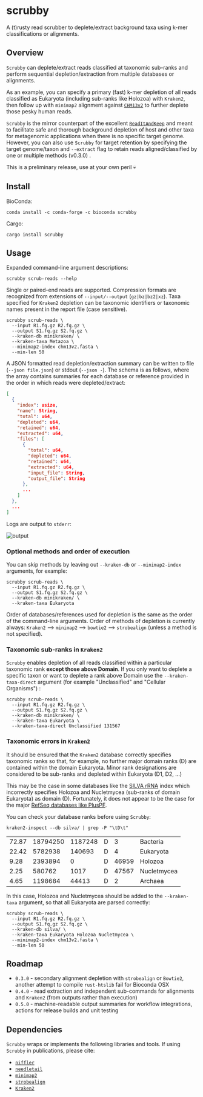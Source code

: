 # scrubby

A (t)rusty read scrubber to deplete/extract background taxa using k-mer classifications or alignments.

## Overview

`Scrubby` can deplete/extract reads classified at taxonomic sub-ranks and perform sequential depletion/extraction from multiple databases or alignments. 

As an example, you can specify a primary (fast) k-mer depletion of all reads classified as Eukaryota (including sub-ranks like Holozoa) with `Kraken2`, then follow up with `minimap2` alignment against [`CHM13v2`](https://github.com/marbl/CHM13) to further deplete those pesky human reads.

`Scrubby` is the mirror counterpart of the excellent [`ReadItAndKeep`](https://github.com/GlobalPathogenAnalysisService/read-it-and-keep) and meant to facilitate safe and thorough background depletion of host and other taxa for metagenomic applications when there is no specific target genome. However, you can also use `Scrubby` for target retention by specifying the target genome/taxon and `--extract` flag to retain reads aligned/classified by one or multiple methods (v0.3.0) .

This is a preliminary release, use at your own peril :skull:

## Install

BioConda:

```
conda install -c conda-forge -c bioconda scrubby
```

Cargo:

```
cargo install scrubby
```

## Usage

Expanded command-line argument descriptions:

```
scrubby scrub-reads --help
```

Single or paired-end reads are supported. Compression formats are recognized from extensions of `--input/--output` (`gz|bz|bz2|xz`). 
Taxa specified for `Kraken2` depletion can be taxonomic identifiers or taxonomic names present in the report file (case sensitive).

```
scrubby scrub-reads \
  --input R1.fq.gz R2.fq.gz \
  --output S1.fq.gz S2.fq.gz \
  --kraken-db minikraken/ \
  --kraken-taxa Metazoa \
  --minimap2-index chm13v2.fasta \
  --min-len 50
```

A JSON formatted read depletion/extraction summary can be written to file (`--json file.json`) or stdout (`--json -`). The schema is as follows, where the array contains summaries for each database or reference provided in the order in which reads were depleted/extract:

```json
[
  {
    "index": usize,
    "name": String,
    "total": u64,
    "depleted": u64,
    "retained": u64,
    "extracted": u64,
    "files": [
      {
        "total": u64,
        "depleted": u64,
        "retained": u64,
        "extracted": u64,
        "input_file": String,
        "output_file": String
      },
      ...
    ]
  },
  ...
]
```

Logs are output to `stderr`:

![output](https://user-images.githubusercontent.com/12873366/219830790-03deeb50-40de-4587-bff2-0111cc620300.png)


### Optional methods and order of execution

You can skip methods by leaving out `--kraken-db` or `--minimap2-index` arguments, for example:

```
scrubby scrub-reads \
  --input R1.fq.gz R2.fq.gz \
  --output S1.fq.gz S2.fq.gz \
  --kraken-db minikraken/ \
  --kraken-taxa Eukaryota
```

Order of databases/references used for depletion is the same as the order of the command-line arguments. Order of methods of depletion is currently always: `Kraken2` --> `minimap2` --> `bowtie2` --> `strobealign` (unless a method is not specified).

### Taxonomic sub-ranks in `Kraken2`

`Scrubby` enables depletion of all reads classified within a particular taxonomic rank **except those above Domain**. If you only want to deplete a specific taxon or want to deplete a rank above Domain use the `--kraken-taxa-direct` argument (for example "Unclassified" and "Cellular Organisms") :

```
scrubby scrub-reads \
  --input R1.fq.gz R2.fq.gz \
  --output S1.fq.gz S2.fq.gz \
  --kraken-db minikraken/ \
  --kraken-taxa Eukaryota \
  --kraken-taxa-direct Unclassified 131567
```

### Taxonomic errors in `Kraken2`

It should be ensured that the `Kraken2` database correctly specifies taxonomic ranks so that, for example, no further major domain ranks (D) are contained within the domain Eukaryota. Minor rank designations are considered to be sub-ranks and depleted within Eukaryota (D1, D2, ...)

This may be the case in some databases like the [SILVA rRNA](https://benlangmead.github.io/aws-indexes/k2) index which incorrectly specifies Holozoa and Nucletmycea (sub-ranks of domain Eukaryota) as domain (D). Fortunately, it does not appear to be the case for the major [RefSeq databases like PlusPF](https://benlangmead.github.io/aws-indexes/k2).

You can check your database ranks before using `Scrubby`:

```
kraken2-inspect --db silva/ | grep -P "\tD\t"
```

|       |          |         |   |       |             |
|-------|----------|---------|---|-------|-------------|
| 72.87 | 18794250 | 1187248 | D | 3     | Bacteria    |
| 22.42 | 5782938  | 140693  | D | 4     | Eukaryota   |
| 9.28  | 2393894  | 0       | D | 46959 | Holozoa     |
| 2.25  | 580762   | 1017    | D | 47567 | Nucletmycea |
| 4.65  | 1198684  | 44413   | D | 2     | Archaea     |


In this case, Holozoa and Nucletmycea should be added to the `--kraken-taxa` argument, so that all Eukaryota are parsed correctly:

```
scrubby scrub-reads \
  --input R1.fq.gz R2.fq.gz \
  --output S1.fq.gz S2.fq.gz \
  --kraken-db silva/ \
  --kraken-taxa Eukaryota Holozoa Nucletmycea \
  --minimap2-index chm13v2.fasta \
  --min-len 50
```

## Roadmap

* `0.3.0` - secondary alignment depletion with `strobealign` or `Bowtie2`, another attempt to compile `rust-htslib` fail for Bioconda OSX
* `0.4.0` - read extraction and independent sub-commands for alignments and `Kraken2` (from outputs rather than execution)
* `0.5.0` - machine-readable output summaries for workflow integrations, actions for release builds and unit testing

## Dependencies

`Scrubby` wraps or implements the following libraries and tools. If using `Scrubby` in publications, please cite:

* [`niffler`](https://github.com/luizirber/niffler)
* [`needletail`](https://github.com/onecodex/needletail)
* [`minimap2`](https://github.com/lh3/minimap2)
* [`strobealign`](https://github.com/ksahlin/strobealign)
* [`Kraken2`](https://github.com/DerrickWood/kraken2)
